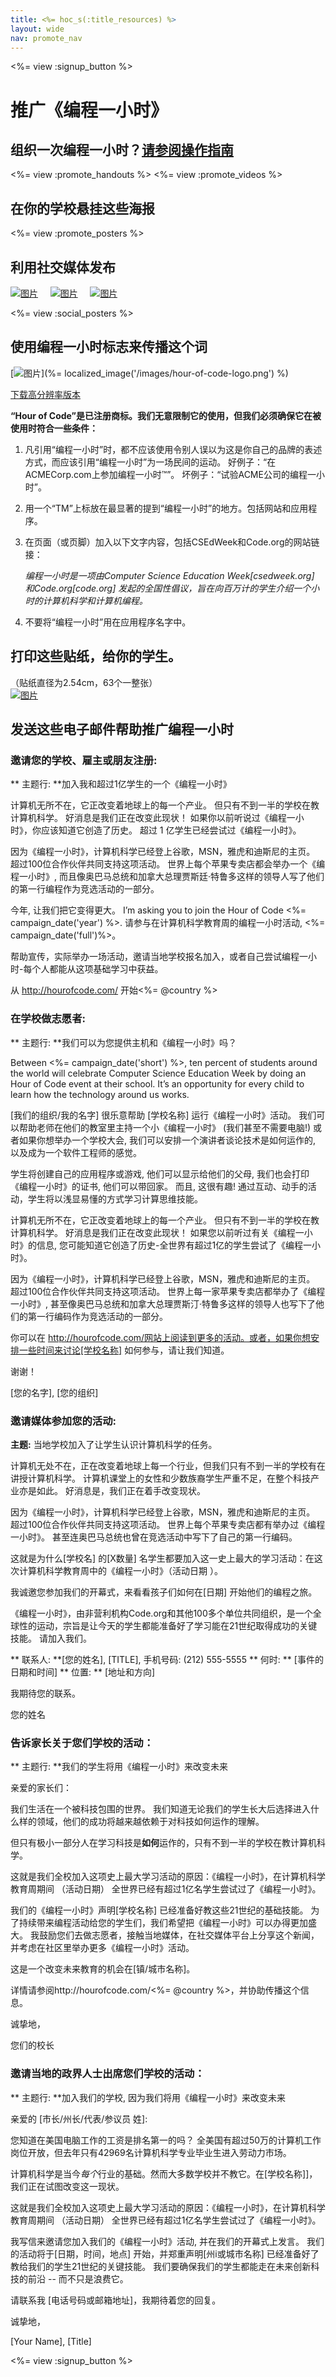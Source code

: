 ```yaml
---
title: <%= hoc_s(:title_resources) %>
layout: wide
nav: promote_nav
---
```

<%= view :signup_button %>

<link rel="stylesheet" type="text/css" href="/css/promote-page.css"></link>

# 推广《编程一小时》

## 组织一次编程一小时？[请参阅操作指南](<%= resolve_url('/how-to') %>)

<%= view :promote_handouts %> <%= view :promote_videos %>

<a id="posters"></a>

## 在你的学校悬挂这些海报

<%= view :promote_posters %>

<a id="social"></a>

## 利用社交媒体发布

[![图片](/images/fit-250/social-1.jpg)](/images/social-1.jpg)&nbsp;&nbsp;&nbsp;&nbsp; [![图片](/images/fit-250/social-2.jpg)](/images/social-2.jpg)&nbsp;&nbsp;&nbsp;&nbsp; [![图片](/images/fit-250/social-3.jpg)](/images/social-3.jpg)&nbsp;&nbsp;&nbsp;&nbsp;

<%= view :social_posters %>

<a id="logo"></a>

## 使用编程一小时标志来传播这个词

[![图片](<%= localized_image('/images/fit-200/hour-of-code-logo.png') %>)](%= localized_image('/images/hour-of-code-logo.png') %)

[下载高分辨率版本](http://images.code.org/share/hour-of-code-logo.zip)

**“Hour of Code”是已注册商标。我们无意限制它的使用，但我们必须确保它在被使用时符合一些条件：**

1. 凡引用“编程一小时”时，都不应该使用令别人误以为这是你自己的品牌的表述方式，而应该引用“编程一小时”为一场民间的运动。 好例子：“在ACMECorp.com上参加编程一小时™”。 坏例子：“试验ACME公司的编程一小时”。
2. 用一个“TM”上标放在最显著的提到“编程一小时”的地方。包括网站和应用程序。
3. 在页面（或页脚）加入以下文字内容，包括CSEdWeek和Code.org的网站链接：
    
    *编程一小时是一项由Computer Science Education Week[csedweek.org] 和Code.org[code.org] 发起的全国性倡议，旨在向百万计的学生介绍一个小时的计算机科学和计算机编程。*

4. 不要将“编程一小时”用在应用程序名字中。

<a id="stickers"></a>

## 打印这些贴纸，给你的学生。

（贴纸直径为2.54cm，63个一整张）  
[![图片](/images/fit-250/hour-of-code-stickers.png)](/images/hour-of-code-stickers.pdf)

<a id="sample-emails"></a>

## 发送这些电子邮件帮助推广编程一小时

<a id="email"></a>

### 邀请您的学校、雇主或朋友注册:

** 主题行: **加入我和超过1亿学生的一个《编程一小时》

计算机无所不在，它正改变着地球上的每一个产业。 但只有不到一半的学校在教计算机科学。 好消息是我们正在改变此现状！ 如果你以前听说过《编程一小时》，你应该知道它创造了历史。 超过 1 亿学生已经尝试过《编程一小时》。

因为《编程一小时》，计算机科学已经登上谷歌，MSN，雅虎和迪斯尼的主页。 超过100位合作伙伴共同支持这项活动。 世界上每个苹果专卖店都会举办一个《编程一小时》, 而且像奥巴马总统和加拿大总理贾斯廷·特鲁多这样的领导人写了他们的第一行编程作为竞选活动的一部分。

今年, 让我们把它变得更大。 I’m asking you to join the Hour of Code <%= campaign_date('year') %>. 请参与在计算机科学教育周的编程一小时活动, <%= campaign_date('full')%>。

帮助宣传，实际举办一场活动，邀请当地学校报名加入，或者自己尝试编程一小时-每个人都能从这项基础学习中获益。

从 http://hourofcode.com/ 开始<%= @country %>

<a id="help-schools"></a>

### 在学校做志愿者:

** 主题行: **我们可以为您提供主机和《编程一小时》吗？

Between <%= campaign_date('short') %>, ten percent of students around the world will celebrate Computer Science Education Week by doing an Hour of Code event at their school. It’s an opportunity for every child to learn how the technology around us works.

[我们的组织/我的名字] 很乐意帮助 [学校名称] 运行《编程一小时》活动。 我们可以帮助老师在他们的教室里主持一个小《编程一小时》 (我们甚至不需要电脑!) 或者如果你想举办一个学校大会, 我们可以安排一个演讲者谈论技术是如何运作的, 以及成为一个软件工程师的感觉。

学生将创建自己的应用程序或游戏, 他们可以显示给他们的父母, 我们也会打印《编程一小时》的证书, 他们可以带回家。 而且, 这很有趣! 通过互动、动手的活动，学生将以浅显易懂的方式学习计算思维技能。

计算机无所不在，它正改变着地球上的每一个产业。 但只有不到一半的学校在教计算机科学。 好消息是我们正在改变此现状！ 如果您以前听过有关《编程一小时》的信息, 您可能知道它创造了历史-全世界有超过1亿的学生尝试了《编程一小时》。

因为《编程一小时》，计算机科学已经登上谷歌，MSN，雅虎和迪斯尼的主页。 超过100位合作伙伴共同支持这项活动。 世界上每一家苹果专卖店都举办了《编程一小时》, 甚至像奥巴马总统和加拿大总理贾斯汀·特鲁多这样的领导人也写下了他们的第一行编码作为竞选活动的一部分。

你可以在 http://hourofcode.com/网站上阅读到更多的活动。或者，如果你想安排一些时间来讨论[学校名称] 如何参与，请让我们知道。

谢谢！

[您的名字], [您的组织]

<a id="media-pitch"></a>

### 邀请媒体参加您的活动:

**主题:** 当地学校加入了让学生认识计算机科学的任务。

计算机无处不在，正在改变着地球上每一个行业，但我们只有不到一半的学校有在讲授计算机科学。 计算机课堂上的女性和少数族裔学生严重不足，在整个科技产业亦是如此。 好消息是，我们正在着手改变现状。

因为《编程一小时》，计算机科学已经登上谷歌，MSN，雅虎和迪斯尼的主页。 超过100位合作伙伴共同支持这项活动。 世界上每个苹果专卖店都有举办过《编程一小时》。 甚至连奥巴马总统也曾在竞选活动中写下了自己的第一行编码。

这就是为什么[学校名] 的[X数量] 名学生都要加入这一史上最大的学习活动：在这次计算机科学教育周中的《编程一小时》（活动日期 ）。

我诚邀您参加我们的开幕式，来看看孩子们如何在[日期] 开始他们的编程之旅。

《编程一小时》，由非营利机构Code.org和其他100多个单位共同组织，是一个全球性的运动，宗旨是让今天的学生都能准备好了学习能在21世纪取得成功的关键技能。 请加入我们。

** 联系人: **[您的姓名], [TITLE], 手机号码: (212) 555-5555 ** 何时: ** [事件的日期和时间] ** 位置: ** [地址和方向]

我期待您的联系。

您的姓名

<a id="parents"></a>

### 告诉家长关于您们学校的活动：

** 主题行: **我们的学生将用《编程一小时》来改变未来

亲爱的家长们：

我们生活在一个被科技包围的世界。 我们知道无论我们的学生长大后选择进入什么样的领域，他们的成功将越来越依赖于对科技如何运作的理解。

但只有极小一部分人在学习科技是**如何**运作的，只有不到一半的学校在教计算机科学。

这就是我们全校加入这项史上最大学习活动的原因：《编程一小时》，在计算机科学教育周期间 （活动日期） 全世界已经有超过1亿名学生尝试过了《编程一小时》。

我们的《编程一小时》声明[学校名称] 已经准备好教这些21世纪的基础技能。 为了持续带来编程活动给您的学生们，我们希望把《编程一小时》可以办得更加盛大。 我鼓励您们去做志愿者，接触当地媒体，在社交媒体平台上分享这个新闻，并考虑在社区里举办更多《编程一小时》活动。

这是一个改变未来教育的机会在[镇/城市名称]。

详情请参阅http://hourofcode.com/<%= @country %>，并协助传播这个信息。

诚挚地，

您们的校长

<a id="politicians"></a>

### 邀请当地的政界人士出席您们学校的活动：

** 主题行: **加入我们的学校, 因为我们将用《编程一小时》来改变未来

亲爱的 [市长/州长/代表/参议员 姓]:

您知道在美国电脑工作的工资是排名第一的吗？ 全美国有超过50万的计算机工作岗位开放，但去年只有42969名计算机科学专业毕业生进入劳动力市场。

计算机科学是当今*每个*行业的基础。然而大多数学校并不教它。在[学校名称]]，我们正在试图改变这一现状。

这就是我们全校加入这项史上最大学习活动的原因：《编程一小时》，在计算机科学教育周期间 （活动日期） 全世界已经有超过1亿名学生尝试过了《编程一小时》。

我写信来邀请您加入我们的《编程一小时》活动, 并在我们的开幕式上发言。 我们的活动将于[日期，时间，地点] 开始，并郑重声明[州i或城市名称] 已经准备好了教给我们的学生21世纪的关键技能。 我们要确保我们的学生都能走在未来创新科技的前沿 -- 而不只是浪费它。

请联系我 [电话号码或邮箱地址]，我期待着您的回复。

诚挚地，

[Your Name], [Title]

<%= view :signup_button %>
